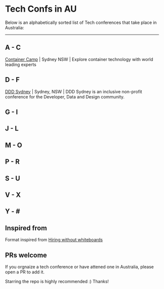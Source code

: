 # Tech Confs in AU

Below is an alphabetically sorted list of Tech conferences that take place in Australia:

---

## A - C

[Container Camp](https://2019.container.camp/au/) | Sydney NSW | Explore container technology with world leading experts

## D - F

[DDD Sydney](https://www.dddsydney.com.au/) | Sydney, NSW | DDD Sydney is an inclusive non-profit conference for the Developer, Data and Design community.

## G - I

## J - L

## M - O

## P - R

## S - U

## V - X

## Y - \#

## Inspired from

Format inspired from [Hiring without whiteboards](https://github.com/poteto/hiring-without-whiteboards)

## PRs welcome

If you orgnaize a tech conference or have attened one in Australia, please open a PR to add it. 

Starring the repo is highly recommended :) Thanks!
